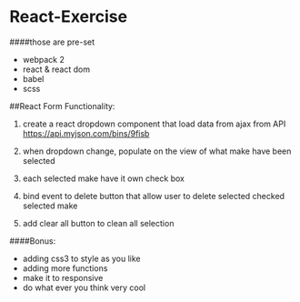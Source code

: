 # React-Exercise

####those are pre-set
- webpack 2
- react & react dom
- babel
- scss

##React Form Functionality:

1. create a react dropdown component that load data from ajax from 
API https://api.myjson.com/bins/9fisb

2. when dropdown change, populate on the view of what make have been selected

3. each selected make have it own check box

4. bind event to delete button that allow user to delete selected checked selected make 

5. add clear all button to clean all selection


####Bonus:
- adding css3 to style as you like
- adding more functions 
- make it to responsive
- do what ever you think very cool
